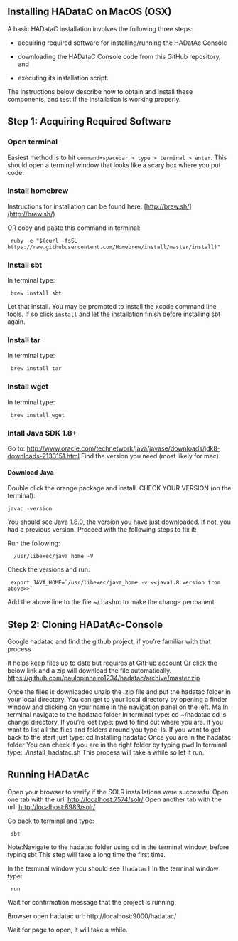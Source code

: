 ## Installing HADataC on MacOS (OSX)

A basic HADataC installation involves the following three steps:

* acquiring required software for installing/running the HADatAc Console

* downloading the HADataC Console code from this GitHub repository, and 

* executing its installation script. 

The instructions below describe how to obtain and install these components, and test if the installation is working properly.

## Step 1: Acquiring Required Software

### Open terminal

Easiest method is to hit `command+spacebar > type > terminal > enter`.
This should open a terminal window that looks like a scary box where you put code.

### Install homebrew

Instructions for installation can be found here: [http://brew.sh/](http://brew.sh/) 

OR copy and paste this command in terminal: 

     ruby -e "$(curl -fsSL https://raw.githubusercontent.com/Homebrew/install/master/install)"

### Install sbt
In terminal type: 

     brew install sbt

Let that install. You may be prompted to install the xcode command line tools.
If so click `install` and let the installation finish before installing sbt again. 

### Install tar
In terminal type: 

     brew install tar

### Install wget
In terminal type: 

     brew install wget

### Intall Java SDK 1.8+

Go to: http://www.oracle.com/technetwork/java/javase/downloads/jdk8-downloads-2133151.html 
Find the version you need (most likely for mac).

#### Download Java

Double click the orange package and install.
CHECK YOUR VERSION (on the terminal):

    javac -version 

You should see Java 1.8.0, the version you have just downloaded.
If not, you had a previous version. Proceed with the following steps to fix it: 

Run the following: 

      /usr/libexec/java_home -V

Check the versions and run: 

     export JAVA_HOME=`/usr/libexec/java_home -v <<java1.8 version from above>>`

Add the above line to the file ~/.bashrc to make the change permanent

## Step 2: Cloning HADatAc-Console

Google hadatac and find the github project, if you’re familiar with that process

It helps keep files up to date but requires at GitHub account
Or click the below link and a zip will download the file automatically.
https://github.com/paulopinheiro1234/hadatac/archive/master.zip

Once the files is downloaded unzip the .zip file and put the hadatac folder in your local directory.
You can get to your local directory by opening a finder window and clicking on your name in the navigation panel on the left. Ma
In terminal navigate to the hadatac folder
In terminal type: cd ~/hadatac
cd is change directory. 
If you’re lost type: pwd to find out where you are. 
If you want to list all the files and folders around you type: ls. 
If you want to get back to the start just type: cd
Installing hadatac
Once you are in the hadatac folder
You can check if you are in the right folder by typing pwd
In terminal type: ./install_hadatac.sh
This process will take a while so let it run. 

## Running HADatAc

Open your browser to verify if the SOLR installations were successful
Open one tab with the url: [http://localhost:7574/solr/](http://localhost:7574/solr/) 
Open another tab with the url: [http://localhost:8983/solr/](http://localhost:8983/solr/) 

Go back to terminal and type: 

     sbt

Note:Navigate to the hadatac folder using cd in the terminal window, before typing sbt
This step will take a long time the first time.

In the terminal window you should see `[hadatac]`
In the terminal window type: 

     run

Wait for confirmation message that the project is running.

Browser open hadatac
url: http://localhost:9000/hadatac/

Wait for page to open, it will take a while.
